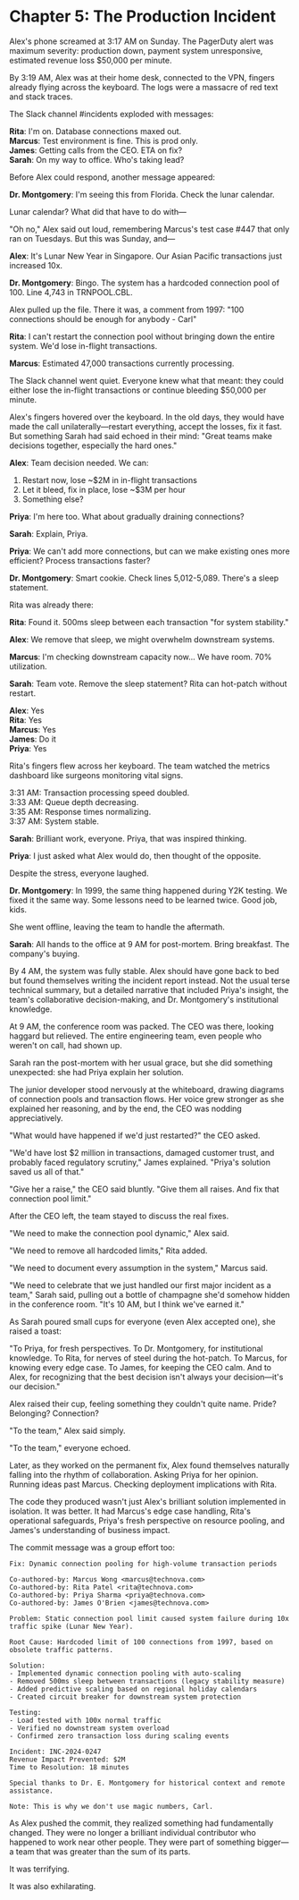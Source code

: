 # Chapter 5: The Production Incident

Alex's phone screamed at 3:17 AM on Sunday. The PagerDuty alert was maximum severity: production down, payment system unresponsive, estimated revenue loss $50,000 per minute.

By 3:19 AM, Alex was at their home desk, connected to the VPN, fingers already flying across the keyboard. The logs were a massacre of red text and stack traces.

The Slack channel #incidents exploded with messages:

**Rita**: I'm on. Database connections maxed out.  
**Marcus**: Test environment is fine. This is prod only.  
**James**: Getting calls from the CEO. ETA on fix?  
**Sarah**: On my way to office. Who's taking lead?

Before Alex could respond, another message appeared:

**Dr. Montgomery**: I'm seeing this from Florida. Check the lunar calendar.

Lunar calendar? What did that have to do with—

"Oh no," Alex said out loud, remembering Marcus's test case #447 that only ran on Tuesdays. But this was Sunday, and—

**Alex**: It's Lunar New Year in Singapore. Our Asian Pacific transactions just increased 10x.

**Dr. Montgomery**: Bingo. The system has a hardcoded connection pool of 100. Line 4,743 in TRNPOOL.CBL.

Alex pulled up the file. There it was, a comment from 1997: "100 connections should be enough for anybody - Carl"

**Rita**: I can't restart the connection pool without bringing down the entire system. We'd lose in-flight transactions.

**Marcus**: Estimated 47,000 transactions currently processing.

The Slack channel went quiet. Everyone knew what that meant: they could either lose the in-flight transactions or continue bleeding $50,000 per minute.

Alex's fingers hovered over the keyboard. In the old days, they would have made the call unilaterally—restart everything, accept the losses, fix it fast. But something Sarah had said echoed in their mind: "Great teams make decisions together, especially the hard ones."

**Alex**: Team decision needed. We can:  
1. Restart now, lose ~$2M in in-flight transactions  
2. Let it bleed, fix in place, lose ~$3M per hour  
3. Something else?

**Priya**: I'm here too. What about gradually draining connections?

**Sarah**: Explain, Priya.

**Priya**: We can't add more connections, but can we make existing ones more efficient? Process transactions faster?

**Dr. Montgomery**: Smart cookie. Check lines 5,012-5,089. There's a sleep statement.

Rita was already there:

**Rita**: Found it. 500ms sleep between each transaction "for system stability."

**Alex**: We remove that sleep, we might overwhelm downstream systems.

**Marcus**: I'm checking downstream capacity now... We have room. 70% utilization.

**Sarah**: Team vote. Remove the sleep statement? Rita can hot-patch without restart.

**Alex**: Yes  
**Rita**: Yes  
**Marcus**: Yes  
**James**: Do it  
**Priya**: Yes

Rita's fingers flew across her keyboard. The team watched the metrics dashboard like surgeons monitoring vital signs.

3:31 AM: Transaction processing speed doubled.  
3:33 AM: Queue depth decreasing.  
3:35 AM: Response times normalizing.  
3:37 AM: System stable.

**Sarah**: Brilliant work, everyone. Priya, that was inspired thinking.

**Priya**: I just asked what Alex would do, then thought of the opposite.

Despite the stress, everyone laughed.

**Dr. Montgomery**: In 1999, the same thing happened during Y2K testing. We fixed it the same way. Some lessons need to be learned twice. Good job, kids.

She went offline, leaving the team to handle the aftermath.

**Sarah**: All hands to the office at 9 AM for post-mortem. Bring breakfast. The company's buying.

By 4 AM, the system was fully stable. Alex should have gone back to bed but found themselves writing the incident report instead. Not the usual terse technical summary, but a detailed narrative that included Priya's insight, the team's collaborative decision-making, and Dr. Montgomery's institutional knowledge.

At 9 AM, the conference room was packed. The CEO was there, looking haggard but relieved. The entire engineering team, even people who weren't on call, had shown up.

Sarah ran the post-mortem with her usual grace, but she did something unexpected: she had Priya explain her solution.

The junior developer stood nervously at the whiteboard, drawing diagrams of connection pools and transaction flows. Her voice grew stronger as she explained her reasoning, and by the end, the CEO was nodding appreciatively.

"What would have happened if we'd just restarted?" the CEO asked.

"We'd have lost $2 million in transactions, damaged customer trust, and probably faced regulatory scrutiny," James explained. "Priya's solution saved us all of that."

"Give her a raise," the CEO said bluntly. "Give them all raises. And fix that connection pool limit."

After the CEO left, the team stayed to discuss the real fixes.

"We need to make the connection pool dynamic," Alex said.

"We need to remove all hardcoded limits," Rita added.

"We need to document every assumption in the system," Marcus said.

"We need to celebrate that we just handled our first major incident as a team," Sarah said, pulling out a bottle of champagne she'd somehow hidden in the conference room. "It's 10 AM, but I think we've earned it."

As Sarah poured small cups for everyone (even Alex accepted one), she raised a toast:

"To Priya, for fresh perspectives. To Dr. Montgomery, for institutional knowledge. To Rita, for nerves of steel during the hot-patch. To Marcus, for knowing every edge case. To James, for keeping the CEO calm. And to Alex, for recognizing that the best decision isn't always your decision—it's our decision."

Alex raised their cup, feeling something they couldn't quite name. Pride? Belonging? Connection?

"To the team," Alex said simply.

"To the team," everyone echoed.

Later, as they worked on the permanent fix, Alex found themselves naturally falling into the rhythm of collaboration. Asking Priya for her opinion. Running ideas past Marcus. Checking deployment implications with Rita.

The code they produced wasn't just Alex's brilliant solution implemented in isolation. It was better. It had Marcus's edge case handling, Rita's operational safeguards, Priya's fresh perspective on resource pooling, and James's understanding of business impact.

The commit message was a group effort too:

```
Fix: Dynamic connection pooling for high-volume transaction periods

Co-authored-by: Marcus Wong <marcus@technova.com>
Co-authored-by: Rita Patel <rita@technova.com>  
Co-authored-by: Priya Sharma <priya@technova.com>
Co-authored-by: James O'Brien <james@technova.com>

Problem: Static connection pool limit caused system failure during 10x 
traffic spike (Lunar New Year).

Root Cause: Hardcoded limit of 100 connections from 1997, based on 
obsolete traffic patterns.

Solution: 
- Implemented dynamic connection pooling with auto-scaling
- Removed 500ms sleep between transactions (legacy stability measure)
- Added predictive scaling based on regional holiday calendars
- Created circuit breaker for downstream system protection

Testing:
- Load tested with 100x normal traffic
- Verified no downstream system overload
- Confirmed zero transaction loss during scaling events

Incident: INC-2024-0247
Revenue Impact Prevented: $2M
Time to Resolution: 18 minutes

Special thanks to Dr. E. Montgomery for historical context and remote assistance.

Note: This is why we don't use magic numbers, Carl.
```

As Alex pushed the commit, they realized something had fundamentally changed. They were no longer a brilliant individual contributor who happened to work near other people. They were part of something bigger—a team that was greater than the sum of its parts.

It was terrifying.

It was also exhilarating.